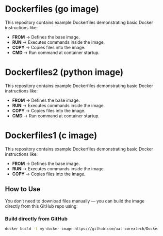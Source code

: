 # Dockerfiles (go image)

This repository contains example Dockerfiles demonstrating basic Docker instructions like:

- **FROM** → Defines the base image.
- **RUN** → Executes commands inside the image.
- **COPY** → Copies files into the image.
- **CMD** → Run command at container startup.


# Dockerfiles2 (python image)

This repository contains example Dockerfiles demonstrating basic Docker instructions like:

- **FROM** → Defines the base image.
- **RUN** → Executes commands inside the image.
- **COPY** → Copies files into the image.
- **CMD** → Run command at container startup.
# Dockerfiles1 (c image)

This repository contains example Dockerfiles demonstrating basic Docker instructions like:

- **FROM** → Defines the base image.
- **RUN** → Executes commands inside the image.
- **COPY** → Copies files into the image.

  

## How to Use

You don’t need to download files manually — you can build the image directly from this GitHub repo using:

### Build directly from GitHub
```bash
docker build -t my-docker-image https://github.com/uat-corextech/Dockerfiles.git#main


